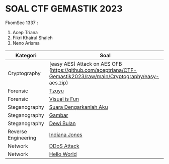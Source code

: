 # SOAL CTF GEMASTIK 2023

FkomSec 1337 :

1. Acep Triana
2. Fikri Khairul Shaleh
3. Neno Arisma



| Kategori            | Soal                                                                                                                                                                                                                                                                                                 |
| ------------------- | ---------------------------------------------------------------------------------------------------------------------------------------------------------------------------------------------------------------------------------------------------------------------------------------------------- |
| Cryptography        | [easy AES] Attack on AES OFB (https://github.com/aceptriana/CTF-Gemastik2023/raw/main/Cryptography/easy-aes.zip)                                    |
| Forensic            | [Tzuyu](https://github.com/krobus00/WRITE-UP-WARM-UP-CTF-GEMASTIK-14/blob/master/WRITE%20UP%20WARM%20UP%20CTF%20GEMASTIK%2014%20ae6215cd50f14c3fa96859446382c7ad/Forensic%207743cfc61d8f44f983e18a9628d65d95/Tzuyu%2053cf611d8cf44b64903acafff036ff97.md)                                            |
| Forensic            | [Visual is Fun](https://github.com/krobus00/WRITE-UP-WARM-UP-CTF-GEMASTIK-14/blob/master/WRITE%20UP%20WARM%20UP%20CTF%20GEMASTIK%2014%20ae6215cd50f14c3fa96859446382c7ad/Forensic%207743cfc61d8f44f983e18a9628d65d95/Visual%20is%20Fun%2065225d7c018245b28f89cde978688df8.md)                        |
| Steganography       | [Suara Dengarkanlah Aku](https://github.com/krobus00/WRITE-UP-WARM-UP-CTF-GEMASTIK-14/blob/master/WRITE%20UP%20WARM%20UP%20CTF%20GEMASTIK%2014%20ae6215cd50f14c3fa96859446382c7ad/Steganography%20bb90c4bf9a614faba5c21a6f86ecb7a1/Suara%20Dengarkanlah%20Aku%20f9b9eec51b814569870d5adc41af4532.md) |
| Steganography       | [Gambar](https://github.com/krobus00/WRITE-UP-WARM-UP-CTF-GEMASTIK-14/blob/master/WRITE%20UP%20WARM%20UP%20CTF%20GEMASTIK%2014%20ae6215cd50f14c3fa96859446382c7ad/Steganography%20bb90c4bf9a614faba5c21a6f86ecb7a1/Gambar%20fd19ca325e7b43cda812f9197d9c6e4c.md)                                     |
| Steganography       | [Dewi Bulan](https://github.com/krobus00/WRITE-UP-WARM-UP-CTF-GEMASTIK-14/blob/master/WRITE%20UP%20WARM%20UP%20CTF%20GEMASTIK%2014%20ae6215cd50f14c3fa96859446382c7ad/Steganography%20bb90c4bf9a614faba5c21a6f86ecb7a1/Dewi%20Bulan%20ab1f4519bcb84df18bff4cb1e1d3dc09.md)                           |
| Reverse Engineering | [Indiana Jones](https://github.com/krobus00/WRITE-UP-WARM-UP-CTF-GEMASTIK-14/blob/master/WRITE%20UP%20WARM%20UP%20CTF%20GEMASTIK%2014%20ae6215cd50f14c3fa96859446382c7ad/Reverse%20Engineering%20f760fce0addd4dcf99d9b9e7b354e2e0/Indiana%20Jones%20df79fc87038b46e2a81e49a66a401c19.md)             |
| Network             | [DDoS Attack](https://github.com/krobus00/WRITE-UP-WARM-UP-CTF-GEMASTIK-14/blob/master/WRITE%20UP%20WARM%20UP%20CTF%20GEMASTIK%2014%20ae6215cd50f14c3fa96859446382c7ad/Network%20f0628805626e48589fac71c673b3fd8e/DDoS%20Attack%200ecd82706a8c4715818d64f1120258d5.md)                               |
| Network             | [Hello World](https://github.com/krobus00/WRITE-UP-WARM-UP-CTF-GEMASTIK-14/blob/master/WRITE%20UP%20WARM%20UP%20CTF%20GEMASTIK%2014%20ae6215cd50f14c3fa96859446382c7ad/Network%20f0628805626e48589fac71c673b3fd8e/Hello%20World%20a9b4586bb93046e6b5f8bfc9df201097.md)                               |
